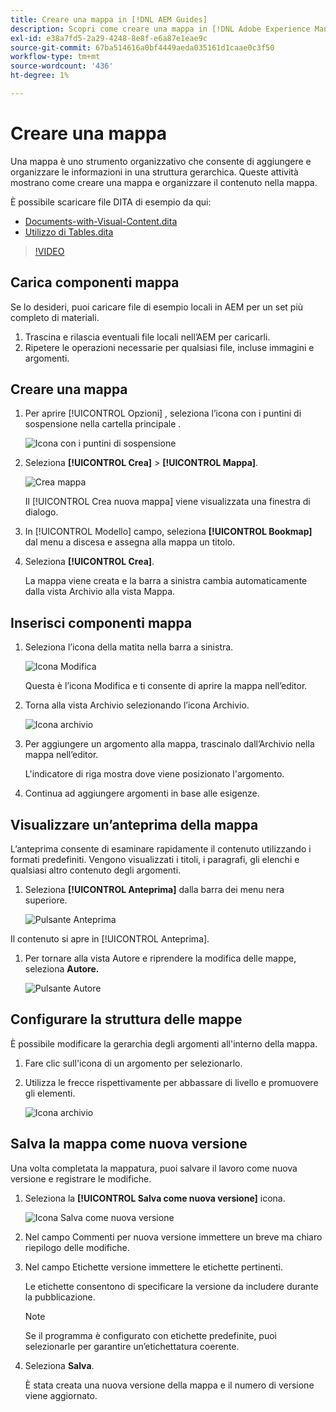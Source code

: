 ```yaml
---
title: Creare una mappa in [!DNL AEM Guides]
description: Scopri come creare una mappa in [!DNL Adobe Experience Manager Guides]
exl-id: e38a7fd5-2a29-4248-8e8f-e6a87e1eae9c
source-git-commit: 67ba514616a0bf4449aeda035161d1caae0c3f50
workflow-type: tm+mt
source-wordcount: '436'
ht-degree: 1%

---
```


# Creare una mappa

Una mappa è uno strumento organizzativo che consente di aggiungere e organizzare le informazioni in una struttura gerarchica. Queste attività mostrano come creare una mappa e organizzare il contenuto nella mappa.

È possibile scaricare file DITA di esempio da qui:

* [Documents-with-Visual-Content.dita](assets/working-with-maps/Documents-with-Visual-Content.dita)
* [Utilizzo di Tables.dita](assets/working-with-maps/Working-with-Tables.dita)

>[!VIDEO](https://video.tv.adobe.com/v/336725?quality=12&learn=on)

## Carica componenti mappa

Se lo desideri, puoi caricare file di esempio locali in AEM per un set più completo di materiali.

1. Trascina e rilascia eventuali file locali nell’AEM per caricarli.
1. Ripetere le operazioni necessarie per qualsiasi file, incluse immagini e argomenti.

## Creare una mappa

1. Per aprire [!UICONTROL Opzioni] , seleziona l’icona con i puntini di sospensione nella cartella principale .

   ![Icona con i puntini di sospensione](images/lesson-8/ellipses-9.png)

1. Seleziona **[!UICONTROL Crea]** > **[!UICONTROL Mappa]**.


   ![Crea mappa](images/lesson-8/create-map-with-markings.png)

   Il [!UICONTROL Crea nuova mappa] viene visualizzata una finestra di dialogo.

1. In [!UICONTROL Modello] campo, seleziona **[!UICONTROL Bookmap]** dal menu a discesa e assegna alla mappa un titolo.
1. Seleziona **[!UICONTROL Crea]**.

   La mappa viene creata e la barra a sinistra cambia automaticamente dalla vista Archivio alla vista Mappa.

## Inserisci componenti mappa

1. Seleziona l’icona della matita nella barra a sinistra.

   ![Icona Modifica](images/lesson-8/pencil-icon.png)

   Questa è l’icona Modifica e ti consente di aprire la mappa nell’editor.

1. Torna alla vista Archivio selezionando l’icona Archivio.

   ![Icona archivio](images/common/repository-icon.png)

1. Per aggiungere un argomento alla mappa, trascinalo dall’Archivio nella mappa nell’editor.

   L&#39;indicatore di riga mostra dove viene posizionato l&#39;argomento.

1. Continua ad aggiungere argomenti in base alle esigenze.

## Visualizzare un’anteprima della mappa

L’anteprima consente di esaminare rapidamente il contenuto utilizzando i formati predefiniti. Vengono visualizzati i titoli, i paragrafi, gli elenchi e qualsiasi altro contenuto degli argomenti.

1. Seleziona **[!UICONTROL Anteprima]** dalla barra dei menu nera superiore.

   ![Pulsante Anteprima](images/common/select-preview.png)

Il contenuto si apre in [!UICONTROL Anteprima].

1. Per tornare alla vista Autore e riprendere la modifica delle mappe, seleziona **Autore.**

   ![Pulsante Autore](images/lesson-5/author-map.png)

## Configurare la struttura delle mappe

È possibile modificare la gerarchia degli argomenti all&#39;interno della mappa.

1. Fare clic sull&#39;icona di un argomento per selezionarlo.
1. Utilizza le frecce rispettivamente per abbassare di livello e promuovere gli elementi.

   ![Icona archivio](images/lesson-8/left-right.png)

## Salva la mappa come nuova versione

Una volta completata la mappatura, puoi salvare il lavoro come nuova versione e registrare le modifiche.

1. Seleziona la **[!UICONTROL Salva come nuova versione]** icona.

   ![Icona Salva come nuova versione](images/common/save-as-new-version.png)

1. Nel campo Commenti per nuova versione immettere un breve ma chiaro riepilogo delle modifiche.

1. Nel campo Etichette versione immettere le etichette pertinenti.

   Le etichette consentono di specificare la versione da includere durante la pubblicazione.

   >[!NOTE]
   > 
   > Se il programma è configurato con etichette predefinite, puoi selezionarle per garantire un’etichettatura coerente.

1. Seleziona **Salva**.

   È stata creata una nuova versione della mappa e il numero di versione viene aggiornato.
